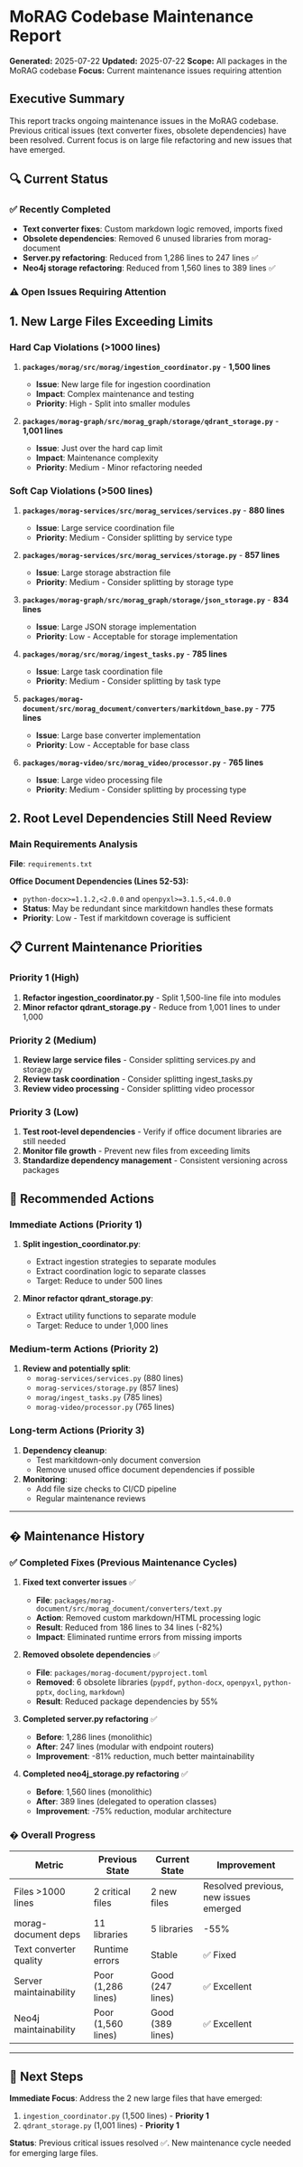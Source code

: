 # MoRAG Codebase Maintenance Report

**Generated:** 2025-07-22
**Updated:** 2025-07-22
**Scope:** All packages in the MoRAG codebase
**Focus:** Current maintenance issues requiring attention

## Executive Summary

This report tracks ongoing maintenance issues in the MoRAG codebase. Previous critical issues (text converter fixes, obsolete dependencies) have been resolved. Current focus is on large file refactoring and new issues that have emerged.

## 🔍 Current Status

### ✅ Recently Completed
- **Text converter fixes**: Custom markdown logic removed, imports fixed
- **Obsolete dependencies**: Removed 6 unused libraries from morag-document
- **Server.py refactoring**: Reduced from 1,286 lines to 247 lines ✅
- **Neo4j storage refactoring**: Reduced from 1,560 lines to 389 lines ✅

### ⚠️ Open Issues Requiring Attention

## 1. New Large Files Exceeding Limits

### Hard Cap Violations (>1000 lines)
1. **`packages/morag/src/morag/ingestion_coordinator.py`** - **1,500 lines**
   - **Issue**: New large file for ingestion coordination
   - **Impact**: Complex maintenance and testing
   - **Priority**: High - Split into smaller modules

2. **`packages/morag-graph/src/morag_graph/storage/qdrant_storage.py`** - **1,001 lines**
   - **Issue**: Just over the hard cap limit
   - **Impact**: Maintenance complexity
   - **Priority**: Medium - Minor refactoring needed

### Soft Cap Violations (>500 lines)
1. **`packages/morag-services/src/morag_services/services.py`** - **880 lines**
   - **Issue**: Large service coordination file
   - **Priority**: Medium - Consider splitting by service type

2. **`packages/morag-services/src/morag_services/storage.py`** - **857 lines**
   - **Issue**: Large storage abstraction file
   - **Priority**: Medium - Consider splitting by storage type

3. **`packages/morag-graph/src/morag_graph/storage/json_storage.py`** - **834 lines**
   - **Issue**: Large JSON storage implementation
   - **Priority**: Low - Acceptable for storage implementation

4. **`packages/morag/src/morag/ingest_tasks.py`** - **785 lines**
   - **Issue**: Large task coordination file
   - **Priority**: Medium - Consider splitting by task type

5. **`packages/morag-document/src/morag_document/converters/markitdown_base.py`** - **775 lines**
   - **Issue**: Large base converter implementation
   - **Priority**: Low - Acceptable for base class

6. **`packages/morag-video/src/morag_video/processor.py`** - **765 lines**
   - **Issue**: Large video processing file
   - **Priority**: Medium - Consider splitting by processing type

## 2. Root Level Dependencies Still Need Review

### Main Requirements Analysis
**File**: `requirements.txt`

**Office Document Dependencies (Lines 52-53):**
- `python-docx>=1.1.2,<2.0.0` and `openpyxl>=3.1.5,<4.0.0`
- **Status**: May be redundant since markitdown handles these formats
- **Priority**: Low - Test if markitdown coverage is sufficient

## 📋 Current Maintenance Priorities

### Priority 1 (High)
1. **Refactor ingestion_coordinator.py** - Split 1,500-line file into modules
2. **Minor refactor qdrant_storage.py** - Reduce from 1,001 lines to under 1,000

### Priority 2 (Medium)
1. **Review large service files** - Consider splitting services.py and storage.py
2. **Review task coordination** - Consider splitting ingest_tasks.py
3. **Review video processing** - Consider splitting video processor

### Priority 3 (Low)
1. **Test root-level dependencies** - Verify if office document libraries are still needed
2. **Monitor file growth** - Prevent new files from exceeding limits
3. **Standardize dependency management** - Consistent versioning across packages

## 🔧 Recommended Actions

### Immediate Actions (Priority 1)
1. **Split ingestion_coordinator.py**:
   - Extract ingestion strategies to separate modules
   - Extract coordination logic to separate classes
   - Target: Reduce to under 500 lines

2. **Minor refactor qdrant_storage.py**:
   - Extract utility functions to separate module
   - Target: Reduce to under 1,000 lines

### Medium-term Actions (Priority 2)
1. **Review and potentially split**:
   - `morag-services/services.py` (880 lines)
   - `morag-services/storage.py` (857 lines)
   - `morag/ingest_tasks.py` (785 lines)
   - `morag-video/processor.py` (765 lines)

### Long-term Actions (Priority 3)
1. **Dependency cleanup**:
   - Test markitdown-only document conversion
   - Remove unused office document dependencies if possible
2. **Monitoring**:
   - Add file size checks to CI/CD pipeline
   - Regular maintenance reviews

---

## � Maintenance History

### ✅ Completed Fixes (Previous Maintenance Cycles)

1. **Fixed text converter issues** ✅
   - **File**: `packages/morag-document/src/morag_document/converters/text.py`
   - **Action**: Removed custom markdown/HTML processing logic
   - **Result**: Reduced from 186 lines to 34 lines (-82%)
   - **Impact**: Eliminated runtime errors from missing imports

2. **Removed obsolete dependencies** ✅
   - **File**: `packages/morag-document/pyproject.toml`
   - **Removed**: 6 obsolete libraries (`pypdf`, `python-docx`, `openpyxl`, `python-pptx`, `docling`, `markdown`)
   - **Result**: Reduced package dependencies by 55%

3. **Completed server.py refactoring** ✅
   - **Before**: 1,286 lines (monolithic)
   - **After**: 247 lines (modular with endpoint routers)
   - **Improvement**: -81% reduction, much better maintainability

4. **Completed neo4j_storage.py refactoring** ✅
   - **Before**: 1,560 lines (monolithic)
   - **After**: 389 lines (delegated to operation classes)
   - **Improvement**: -75% reduction, modular architecture

### � Overall Progress

| Metric | Previous State | Current State | Improvement |
|--------|---------------|---------------|-------------|
| Files >1000 lines | 2 critical files | 2 new files | Resolved previous, new issues emerged |
| morag-document deps | 11 libraries | 5 libraries | -55% |
| Text converter quality | Runtime errors | Stable | ✅ Fixed |
| Server maintainability | Poor (1,286 lines) | Good (247 lines) | ✅ Excellent |
| Neo4j maintainability | Poor (1,560 lines) | Good (389 lines) | ✅ Excellent |

---

## 🎯 Next Steps

**Immediate Focus**: Address the 2 new large files that have emerged:
1. `ingestion_coordinator.py` (1,500 lines) - **Priority 1**
2. `qdrant_storage.py` (1,001 lines) - **Priority 1**

**Status**: Previous critical issues resolved ✅. New maintenance cycle needed for emerging large files.
